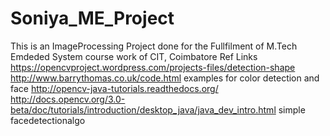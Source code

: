 # Soniya_ME_Project
This is an ImageProcessing Project done for the Fullfilment of M.Tech Emdeded System course work of CIT, Coimbatore
Ref Links
https://opencvproject.wordpress.com/projects-files/detection-shape
http://www.barrythomas.co.uk/code.html examples for color detection and face
http://opencv-java-tutorials.readthedocs.org/
http://docs.opencv.org/3.0-beta/doc/tutorials/introduction/desktop_java/java_dev_intro.html simple facedetectionalgo